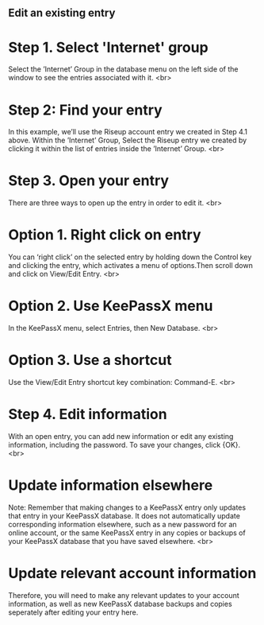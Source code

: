 
## Edit an existing entry

# Step 1. Select &#39;Internet&#39; group
Select the ’Internet’ Group in the database menu on the left side of the window to see the entries associated with it.
&lt;br&gt;
# Step 2: Find your entry
In this example, we’ll use the Riseup account entry we created in Step 4.1 above. Within the ’Internet’ Group, Select the Riseup entry we created by clicking it within the list of entries inside the ’Internet’ Group.
&lt;br&gt;
# Step 3. Open your entry
There are three ways to open up the entry in order to edit it.
&lt;br&gt;
# Option 1. Right click on entry
You can ‘right click’ on the selected entry by holding down the Control key and clicking the entry, which activates a menu of options.Then scroll down and click on View/Edit Entry.
&lt;br&gt;
# Option 2. Use KeePassX menu
In the KeePassX menu, select Entries, then New Database.
&lt;br&gt;
# Option 3. Use a shortcut
Use the View/Edit Entry shortcut key combination: Command-E.
&lt;br&gt;
# Step 4. Edit information
With an open entry, you can add new information or edit any existing information, including the password. To save your changes, click {OK}.
&lt;br&gt;
# Update information elsewhere
Note: Remember that making changes to a KeePassX entry only updates that entry in your KeePassX database. It does not automatically update corresponding information elsewhere, such as a new password for an online account, or the same KeePassX entry in any copies or backups of your KeePassX database that you have saved elsewhere.
&lt;br&gt;
# Update relevant account information
Therefore, you will need to make any relevant updates to your account information, as well as new KeePassX database backups and copies seperately after editing your entry here.
